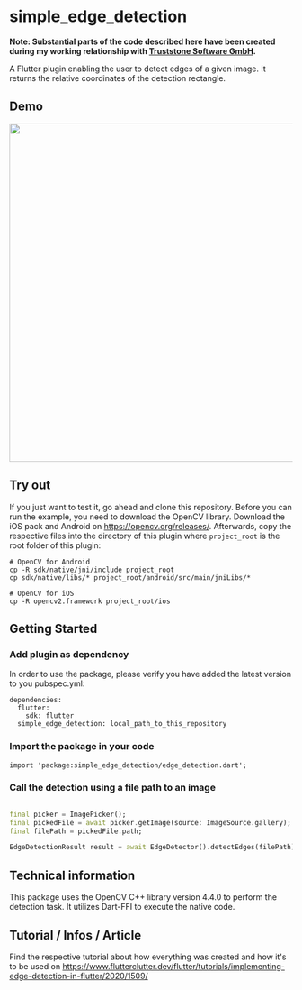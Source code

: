 # simple_edge_detection

**Note: Substantial parts of the code described here have been created during my working relationship with [Truststone Software GmbH](https://www.truststone-software.com/).**

A Flutter plugin enabling the user to detect edges of a given image. It returns the relative coordinates of the detection rectangle.

## Demo

<p align="center">
  <img src="https://www.flutterclutter.dev/wp-content/uploads/2020/09/flutter-edge-detection-drag-animation.gif" height=600>
</p>

## Try out

If you just want to test it, go ahead and clone this repository.
Before you can run the example, you need to download the OpenCV library. Download the iOS pack and Android on https://opencv.org/releases/.
Afterwards, copy the respective files into the directory of this plugin where `project_root` is the root folder of this plugin: 

```
# OpenCV for Android
cp -R sdk/native/jni/include project_root
cp sdk/native/libs/* project_root/android/src/main/jniLibs/*

# OpenCV for iOS
cp -R opencv2.framework project_root/ios
```


## Getting Started

### Add plugin as dependency
In order to use the package, please verify you have added the latest version to you pubspec.yml:
```
dependencies:
  flutter:
    sdk: flutter
  simple_edge_detection: local_path_to_this_repository
```

### Import the package in your code
```
import 'package:simple_edge_detection/edge_detection.dart';
```

### Call the detection using a file path to an image

```dart

final picker = ImagePicker();
final pickedFile = await picker.getImage(source: ImageSource.gallery);
final filePath = pickedFile.path;

EdgeDetectionResult result = await EdgeDetector().detectEdges(filePath);

```

## Technical information

This package uses the OpenCV C++ library version 4.4.0 to perform the detection task. It utilizes Dart-FFI to execute the native code. 

## Tutorial / Infos / Article

Find the respective tutorial about how everything was created and how it's to be used on https://www.flutterclutter.dev/flutter/tutorials/implementing-edge-detection-in-flutter/2020/1509/
